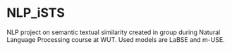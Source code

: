 # NLP_iSTS
NLP project on semantic textual similarity created in group during Natural Language Processing course at WUT. Used models are LaBSE and m-USE.
